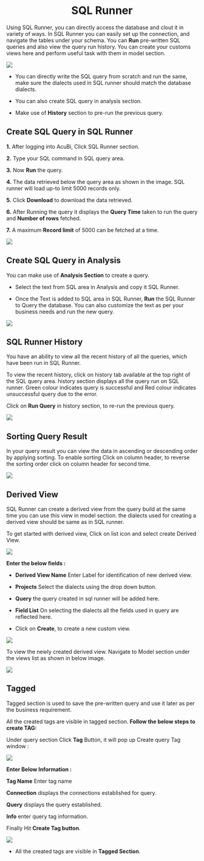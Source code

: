 
<center><h1>SQL Runner </h1></center>

Using SQL Runner, you can directly access the database and clout it in variety of ways. In SQL Runner you can easily set up the connection, and navigate the tables under your schema. You can **Run** pre-written SQL queries and also view the query run history. You can create your customs views here and perform useful task with them in model section.  

![
](https://raw.githubusercontent.com/sv18042016/fp1/532dd8b61e94d1e08fe0b89afa6a5961336e8ad2/images/sql_ru.png)

- You can directly write the SQL query from scratch and run the same, make sure the dialects used in SQL runner should match the database dialects. 

- You can also create SQL query in analysis section. 

- Make use of **History** section to pre-run the previous query.

## Create SQL Query in SQL Runner

**1.** After logging into AcuBi, Click SQL Runner section.

**2.**  Type your SQL command in SQL query area.

**3.**  Now **Run** the query.

**4.** The data retrieved below the query area as shown in the image. SQL runner will load up-to limit 5000 records only.

**5.** Click **Download** to download the data retrieved.

**6.** After Running the query it displays the **Query Time** taken to run the query and **Number of rows** fetched.

**7.** A maximum **Record limit** of 5000 can be fetched at a time.

![
](https://raw.githubusercontent.com/sv18042016/fp1/ce8e9fc79b080f9de55ebc3627f8c1f071efd6d5/images/sql_runner.png)



## Create SQL Query in Analysis

You can make use of **Analysis Section** to create a query.

- Select the text from SQL area in Analysis and copy it SQL Runner.

- Once the Text is added to SQL area in SQL Runner, **Run** the SQL Runner to Query the database. You can also customize the text as per your business needs and run the new query.

![
](https://raw.githubusercontent.com/sv18042016/fp1/5b49497f917e7ef704bffb142452286fdec45747/images/sql_Analysis.png)


## SQL Runner History

You have an ability to view all the recent history of all the queries, which have been run in SQL Runner.

To view the recent history, click on history tab available at the top right of the SQL query area. history section displays all the query run on SQL runner. Green colour indicates query is successful and Red colour indicates unsuccessful query due to the error.  

Click on **Run Query** in history section, to re-run the previous query.

![
](https://raw.githubusercontent.com/sv18042016/fp1/5c48d711bf5f6b900a47397cc60d54a507bf0b2b/images/sql_history.png)

## Sorting Query Result

In your query result you can view the data in ascending or descending order by applying sorting. To enable sorting Click on column header, to reverse the sorting order click on column header for second time.

![
](https://raw.githubusercontent.com/sv18042016/fp1/5f2f6b7d5ed9daf4222fd8da2636ecabbe2cabcd/images/sort_sql.png)


## Derived View

SQL Runner can create a derived view from the query build at the same time you can use this view in model section. the dialects used for creating a derived view should be same as in SQL runner.

To get started with derived view, Click on list icon and select create Derived View.

![
](https://raw.githubusercontent.com/sv18042016/fp1/51255d3dbab14ac3607ff6091c095452be43d238/images/derived%201.png)

**Enter the below fields :**

- **Derived View Name** Enter Label for identification of new derived view.

- **Projects** Select the dialects using the drop down button.
 
- **Query** the query created in sql runner will be added here.
 
 -  **Field List** On selecting the dialects all the fields used in query are reflected here.
 
 -  Click  on **Create**, to create a new custom view. 
 
 ![
](https://raw.githubusercontent.com/sv18042016/fp1/51255d3dbab14ac3607ff6091c095452be43d238/images/custom_view.png)

To view the newly created derived view. Navigate to Model section under the views list as shown in below image.

![
](https://raw.githubusercontent.com/sv18042016/fp1/51255d3dbab14ac3607ff6091c095452be43d238/images/model_derived_view.png)

## Tagged

Tagged section is used to save the pre-written query and use it later as per the business requirement.

All the created tags are visible in tagged section.
**Follow the below steps to create TAG:**

Under query section Click **Tag** Button, it will pop up Create query Tag window :

![
](https://raw.githubusercontent.com/sv18042016/fp1/1a7f8565de46814dd5aab91b5cfe32b61e4252e5/images/tag1.png)

**Enter Below Information :**

**Tag Name** Enter tag name

**Connection** displays the connections established for query.

**Query** displays the query established.

**Info** enter query tag information.

 Finally Hit **Create Tag button**.
 
![
](https://raw.githubusercontent.com/sv18042016/fp1/1a7f8565de46814dd5aab91b5cfe32b61e4252e5/images/Tag2.png)

- All the created tags are visible in **Tagged Section**.
<!--stackedit_data:
eyJoaXN0b3J5IjpbLTg4OTAzODAwNywxMzg0NjEwMDExLDgxNz
ExMzM5LC0xNjQxNDg0MTczLC0zMTUyNzgwNyw0ODU2NTM1OTQs
MTk3ODgyMDczMCw3NTkzMjg5NDYsLTQ0ODE0NjA5NiwxOTEzMD
E5NDc0LDQxOTA0MDA3NywtNjgzMjc5MDM4LC0xMDg4MzIzMzkz
LDE4MTQxNDI3NzIsMTQ2NDE4NjIxMSwxODgzOTU3MzE5LC0yND
AxMTA1ODUsLTYzNzEzNDM1MSwtNDEzODU0NzgsMTU4NzU0MTc5
M119
-->